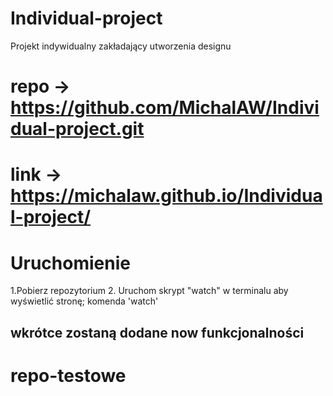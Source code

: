# Individual-project
Projekt indywidualny zakładający utworzenia designu
# repo -> https://github.com/MichalAW/Individual-project.git
# link -> https://michalaw.github.io/Individual-project/
# Uruchomienie
1.Pobierz repozytorium
2. Uruchom skrypt "watch" w terminalu aby wyświetlić stronę; komenda 'watch'
## wkrótce zostaną dodane now funkcjonalności
# repo-testowe
